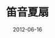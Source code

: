---
discogs_id: 14623095
discogs_master_id: None
title: 笛音夏扇
artists: ['窦唯', '不一样']
date: 2012-06-16
genre: ['Folk']
image: 笛音夏扇-14623095.jpg
label: 九洲音像出版公司
country: China
---